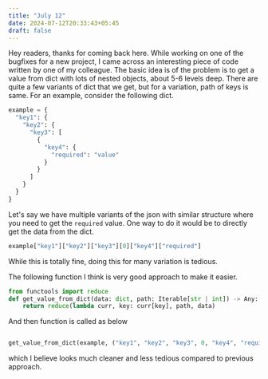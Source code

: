 ```yaml
---
title: "July 12"
date: 2024-07-12T20:33:43+05:45
draft: false
---
```


Hey readers, thanks for coming back here. While working on one of the bugfixes for a new project, I came across an interesting piece of code written by one of my colleague. The basic idea is of the problem is to get a value from dict with lots of nested objects, about 5-6 levels deep. There are quite a few variants of dict that we get, but for a variation, path of keys is same. For an example, consider the following dict.
```python
example = {
  "key1": {
    "key2": {
      "key3": [
        {
          "key4": {
            "required": "value"
          }
        }
      ]
    }
  }
}

```

Let's say we have multiple variants of the json with similar structure where you need to get the `required` value. One way to do it would be to directly get the data from the dict.
```python
example["key1"]["key2"]["key3"][0]["key4"]["required"]
```

While this is totally fine, doing this for many variation is tedious.

The following function I think is very good approach to make it easier.


```python
from functools import reduce
def get_value_from_dict(data: dict, path: Iterable[str | int]) -> Any:
    return reduce(lambda curr, key: curr[key], path, data)

```
And then function is called as below
```python

get_value_from_dict(example, ("key1", "key2", "key3", 0, "key4", "required"))

```
which I believe looks much cleaner and less tedious compared to previous approach.